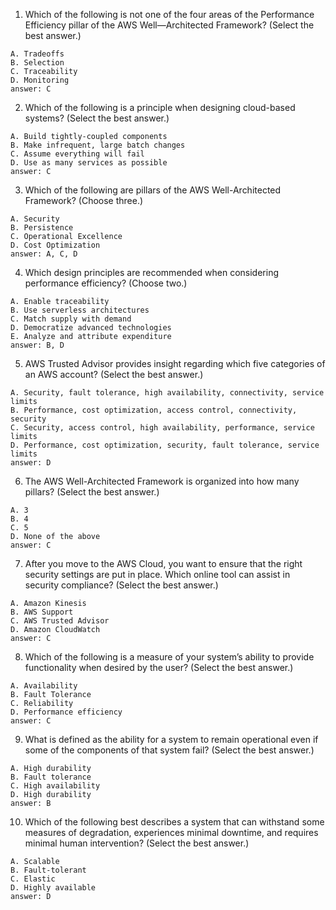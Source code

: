 1. Which of the following is not one of the four areas of the Performance Efficiency pillar of the AWS Well—Architected Framework? (Select the best answer.)

```
A. Tradeoffs
B. Selection
C. Traceability
D. Monitoring
answer: C
```

2. Which of the following is a principle when designing cloud-based systems? (Select the best answer.)

```
A. Build tightly-coupled components
B. Make infrequent, large batch changes
C. Assume everything will fail
D. Use as many services as possible
answer: C
```

3. Which of the following are pillars of the AWS Well-Architected Framework? (Choose three.)

```
A. Security
B. Persistence
C. Operational Excellence
D. Cost Optimization
answer: A, C, D
```

4. Which design principles are recommended when considering performance efficiency? (Choose two.)

```
A. Enable traceability
B. Use serverless architectures
C. Match supply with demand
D. Democratize advanced technologies
E. Analyze and attribute expenditure
answer: B, D
```

5. AWS Trusted Advisor provides insight regarding which five categories of an AWS account? (Select the best answer.)

```
A. Security, fault tolerance, high availability, connectivity, service limits
B. Performance, cost optimization, access control, connectivity, security
C. Security, access control, high availability, performance, service limits
D. Performance, cost optimization, security, fault tolerance, service limits
answer: D
```

6. The AWS Well-Architected Framework is organized into how many pillars? (Select the best answer.)

```
A. 3
B. 4
C. 5
D. None of the above
answer: C
```

7. After you move to the AWS Cloud, you want to ensure that the right security settings are put in place. Which online tool can assist in security compliance? (Select the best answer.)

```
A. Amazon Kinesis
B. AWS Support
C. AWS Trusted Advisor
D. Amazon CloudWatch
answer: C
```

8. Which of the following is a measure of your system’s ability to provide functionality when desired by the user? (Select the best answer.)

```
A. Availability
B. Fault Tolerance
C. Reliability
D. Performance efficiency
answer: C
```

9. What is defined as the ability for a system to remain operational even if some of the components of that system fail? (Select the best answer.)

```
A. High durability
B. Fault tolerance
C. High availability
D. High durability
answer: B
```

10. Which of the following best describes a system that can withstand some measures of degradation, experiences minimal downtime, and requires minimal human intervention? (Select the best answer.)

```
A. Scalable
B. Fault-tolerant
C. Elastic
D. Highly available
answer: D
```
